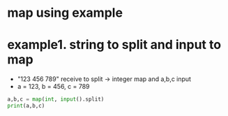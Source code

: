 # map using example

# example1. string to split and input to map
- "123 456 789" receive to split -> integer map and a,b,c input 
- a = 123, b = 456, c = 789
```python
a,b,c = map(int, input().split)
print(a,b,c)
```

